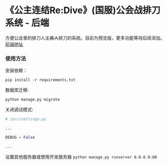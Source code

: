 # 《公主连结Re:Dive》(国服)公会战排刀系统 - 后端

方便公会里的排刀人~~工具人~~排刀的系统。目前为预览版，更多功能等待后续添加。
[前端地址](https://github.com/CJowo/pcr-guild-vue)

### 使用方法

安装依赖：

`pip install -r requirements.txt`

数据库迁移:

`python manage.py migrate`

关闭调试模式:

```python
# /pcr/settings.py

...

DEBUG = False

...
```

设置其他服务器或使用开发服务器 `python manage.py runserver 0.0.0.0:80`